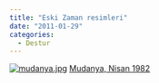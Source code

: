 ```yaml
---
title: "Eski Zaman resimleri"
date: "2011-01-29"
categories: 
  - Destur
---
```


[](/uploads/2011/01/mudanya.jpg "mudanya.jpg")[![mudanya.jpg](/uploads/2011/01/mudanya.jpg)](/uploads/2011/01/mudanya.jpg "mudanya.jpg") [Mudanya, Nisan 1982](/uploads/2011/01/mudanya.jpg "mudanya.jpg")
